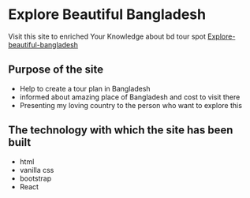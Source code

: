 # Explore Beautiful Bangladesh

Visit this site to enriched Your Knowledge about bd tour spot [Explore-beautiful-bangladesh](https://explore-beautiful-bangladesh.netlify.app/)

## Purpose of the site

- Help to create a tour plan in Bangladesh
- informed about amazing place of Bangladesh and cost to visit there
- Presenting my loving country to the person who want to explore this

## The technology with which the site has been built
- html 
- vanilla css
- bootstrap
- React
